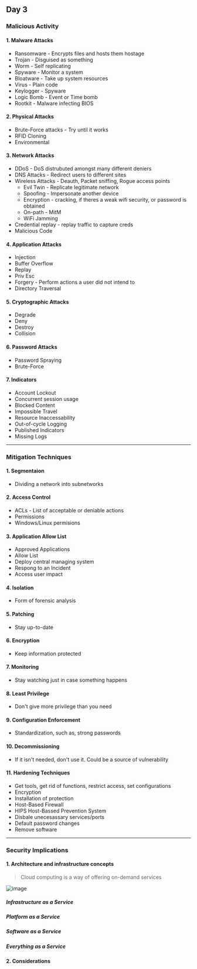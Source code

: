 ## Day 3

### Malicious Activity

#### 1. Malware Attacks
- Ransomware - Encrypts files and hosts them hostage
- Trojan - Disguised as something
- Worm - Self replicating
- Spyware - Monitor a system
- Bloatware - Take up system resources
- Virus - Plain code
- Keylogger - Spyware
- Logic Bomb - Event or Time bomb
- Rootkit - Malware infecting BIOS

#### 2. Physical Attacks
- Brute-Force attacks - Try until it works
- RFID Cloning
- Environmental

#### 3. Network Attacks
- DDoS - DoS distrubuted amongst many different deniers
- DNS Attacks - Redirect users to different sites
- Wireless Attacks - Deauth, Packet sniffing, Rogue access points
  - Evil Twin - Replicate legitimate network
  - Spoofing - Impersonate another device
  - Encryption - cracking, if theres a weak wifi security, or password is obtained
  - On-path - MitM
  - WiFi Jamming
- Credential replay - replay traffic to capture creds
- Malicious Code
  
#### 4. Application Attacks
- Injection
- Buffer Overflow
- Replay
- Priv Esc
- Forgery - Perform actions a user did not intend to
- Directory Traversal

#### 5. Cryptographic Attacks
- Degrade
- Deny
- Destroy
- Collision

#### 6. Password Attacks
- Password Spraying
- Brute-Force

#### 7. Indicators
- Account Lockout
- Concurrent session usage
- Blocked Content
- Impossible Travel
- Resource Inaccessability
- Out-of-cycle Logging
- Published Indicators
- Missing Logs

-----

### Mitigation Techniques

#### 1. Segmentaion 
- Dividing a network into subnetworks

#### 2. Access Control
- ACLs - List of acceptable or deniable actions
- Permissions
- Windows/Linux permisions


#### 3. Application Allow List
- Approved Applications
- Allow List
- Deploy central managing system
- Respong to an Incident
- Access user impact

#### 4. Isolation
- Form of forensic analysis

#### 5. Patching
- Stay up-to-date

#### 6. Encryption
- Keep information protected

#### 7. Monitoring
- Stay watching just in case something happens

#### 8. Least Privilege
- Don't give more privilege than you need

#### 9. Configuration Enforcement
- Standardization, such as, strong passwords

#### 10. Decommissioning
- If it isn't needed, don't use it. Could be a source of vulnerability

#### 11. Hardening Techniques
- Get tools, get rid of functions, restrict access, set configurations
- Encryption
- Installation of protection
- Host-Based Firewall
- HIPS Host-Bassed Prevention System
- Disbale unecesassary services/ports
- Default password changes
- Remove software

-----

### Security Implications

#### 1. Architecture and infrastructure concepts
> Cloud computing is a way of offering on-demand services

![image](https://github.com/user-attachments/assets/74d9ff95-f1bf-4b86-9ca7-2c63d1c9f374)

##### Infrastructure as a Service
##### Platform as a Service
##### Software as a Service
##### Everything as a Service


#### 2. Considerations
